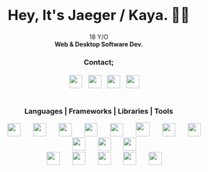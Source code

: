 <style>
img{
    width:30px;
    height:30px;
    margin-left:25px;
}
</style>
### <center><h1 align="center">Hey, It's Jaeger / Kaya. 👋🏻</h1></center>
<div align="center">18 Y/O<br> <strong>Web & Desktop Software Dev.</strong></div>
<h3 align="center">Contact;</h3>
<div align="center" style="margin-top:20px;"><a href="https://twitter.com/7AEGER_" target="_blank"><img src="https://img.icons8.com/android/104/26e07f/twitter.png"  width="30" height="30"/></a> <a href="https://stackoverflow.com/users/14098917/jaeger-dvlp" target="_blank"> <img src="https://img.icons8.com/metro/104/26e07f/stackoverflow.png" style="margin-left:10px;"  width="30" height="30"/></a> <a href="https://discordapp.com/users/683438536854470718/" target="_blank"> <img src="https://img.icons8.com/material/144/26e07f/discord-logo--v1.png" style="margin-left:10px;" width="30" height="30"/></a> <a href="https://www.linkedin.com/in/kaya-b30b17178/" target="_blank"> <img src="https://img.icons8.com/android/144/26e07f/linkedin.png"  style="margin-left:10px;"  width="30" height="30"/> </a> </div>

<h3 align="center" style="margin-top:40px;">Languages | Frameworks | Libraries | Tools</h3>


<div align="center">
<a href="https://docs.microsoft.com/tr-tr/dotnet/csharp/"><img src="https://img.icons8.com/ios-filled/124/26e07f/c-sharp-logo.png"/></a>

<img src="https://img.icons8.com/ios-filled/124/26e07f/c-plus-plus-logo.png"/>

<img src="https://img.icons8.com/ios-glyphs/124/26e07f/physics.png"/>

<img src="https://img.icons8.com/ios-filled/124/26e07f/javascript-logo.png"/>

<img src="https://img.icons8.com/ios-filled/124/26e07f/html-5--v1.png"/>

<img src="https://img.icons8.com/ios-glyphs/150/26e07f/css3.png" style="width:32px;height:32px;"/>

<img src="https://img.icons8.com/ios-glyphs/124/26e07f/xbox-b.png"/>

<img src="https://img.icons8.com/ios-filled/124/26e07f/php-logo.png"/>

<img src="https://img.icons8.com/ios-filled/124/26e07f/mysql-logo.png"/>

<img src="https://img.icons8.com/ios-filled/124/26e07f/react-native.png"/>

<img src="https://img.icons8.com/ios-filled/124/26e07f/nfc-n.png"/>

<br>
<img src="https://img.icons8.com/color/124/26e07f/visual-studio-code-insides.png"/>

<img src="https://img.icons8.com/ios-filled/124/26e07f/visual-studio-logo.png"/>

<img src="https://img.icons8.com/ios-filled/124/26e07f/adobe-xd.png"/>

<img src="https://img.icons8.com/ios-filled/124/26e07f/adobe-after-effects.png"/>

<img src="https://img.icons8.com/ios-filled/124/26e07f/adobe-photoshop.png"/>

</div>